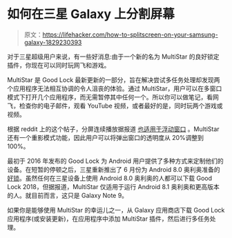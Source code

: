 # 如何在三星 Galaxy 上分割屏幕

> 原文：<https://lifehacker.com/how-to-splitscreen-on-your-samsung-galaxy-1829230393>

对于三星超级用户来说，有一些好消息:由于一个新的名为 MultiStar 的良好锁定插件，你现在可以同时玩网飞和游戏。



MultiStar 是 Good Lock 最新更新的一部分，旨在解决尝试多任务处理却发现两个应用程序无法相互协调的令人沮丧的体验。通过 MultiStar，用户可以在多窗口模式下打开几个应用程序，而无需暂停其中任何一个。所以你可以做笔记，看网飞，检查你的电子邮件，观看 YouTube 视频，或者最好的是，同时玩两个游戏或视频。

根据 reddit 上的这个帖子，分屏连续播放据报道 [也适用于浮动窗口](https://www.reddit.com/r/Android/comments/9hl2xl/samsung_releases_a_new_good_lock_module_multistar/) 。MultiStar 还有一个重影模式功能，因此用户可以将弹出窗口的透明度从 20%调整到 100%。

最初于 2016 年发布的 Good Lock 为 Android 用户提供了多种方式来定制他们的设备。在短暂的停顿之后，三星重新推出了 6 月份为 Android 8.0 奥利奥准备的[好锁](https://news.samsung.com/global/make-your-galaxy-smartphone-personal-with-good-lock-2018)。虽然任何在三星设备上使用 Android 8.0 奥利奥的人都可以下载 Good Lock 2018，但据报道，MultiStar 仅适用于运行 Android 8.1 奥利奥和更高版本的人。就目前而言，这只是 Galaxy Note 9。 

如果你是能够使用 MultiStar 的幸运儿之一，从 Galaxy 应用商店下载 Good Lock 应用程序(或安装更新)，在应用程序中添加 MultiStar 插件，然后进行多任务处理。